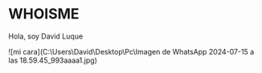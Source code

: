 # WHOISME

Hola, soy David Luque 

![mi cara](C:\Users\David\Desktop\Pc\Imagen de WhatsApp 2024-07-15 a las 18.59.45_993aaaa1.jpg)



 
